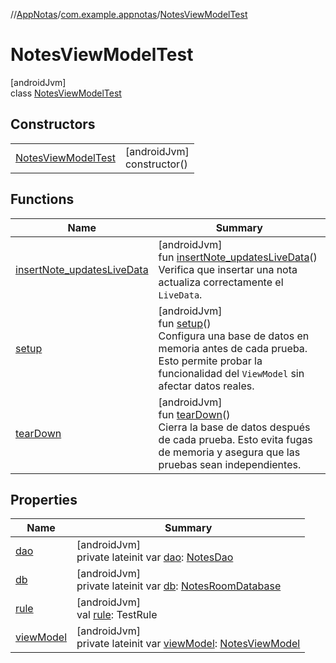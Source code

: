 //[AppNotas](../../../index.md)/[com.example.appnotas](../index.md)/[NotesViewModelTest](index.md)

# NotesViewModelTest

[androidJvm]\
class [NotesViewModelTest](index.md)

## Constructors

| | |
|---|---|
| [NotesViewModelTest](-notes-view-model-test.md) | [androidJvm]<br>constructor() |

## Functions

| Name | Summary |
|---|---|
| [insertNote_updatesLiveData](insert-note_updates-live-data.md) | [androidJvm]<br>fun [insertNote_updatesLiveData](insert-note_updates-live-data.md)()<br>Verifica que insertar una nota actualiza correctamente el `LiveData`. |
| [setup](setup.md) | [androidJvm]<br>fun [setup](setup.md)()<br>Configura una base de datos en memoria antes de cada prueba. Esto permite probar la funcionalidad del `ViewModel` sin afectar datos reales. |
| [tearDown](tear-down.md) | [androidJvm]<br>fun [tearDown](tear-down.md)()<br>Cierra la base de datos después de cada prueba. Esto evita fugas de memoria y asegura que las pruebas sean independientes. |

## Properties

| Name | Summary |
|---|---|
| [dao](dao.md) | [androidJvm]<br>private lateinit var [dao](dao.md): [NotesDao](../../com.example.appnotas.database/-notes-dao/index.md) |
| [db](db.md) | [androidJvm]<br>private lateinit var [db](db.md): [NotesRoomDatabase](../../com.example.appnotas.database/-notes-room-database/index.md) |
| [rule](rule.md) | [androidJvm]<br>val [rule](rule.md): TestRule |
| [viewModel](view-model.md) | [androidJvm]<br>private lateinit var [viewModel](view-model.md): [NotesViewModel](../../com.example.appnotas.database/-notes-view-model/index.md) |

